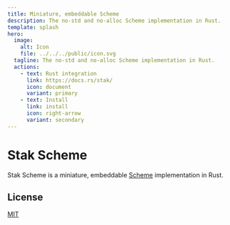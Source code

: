 ```yaml
---
title: Miniature, embeddable Scheme
description: The no-std and no-alloc Scheme implementation in Rust.
template: splash
hero:
  image:
    alt: Icon
    file: ../../../public/icon.svg
  tagline: The no-std and no-alloc Scheme implementation in Rust.
  actions:
    - text: Rust integration
      link: https://docs.rs/stak/
      icon: document
      variant: primary
    - text: Install
      link: install
      icon: right-arrow
      variant: secondary
---
```


# Stak Scheme

Stak Scheme is a miniature, embeddable [Scheme](https://www.scheme.org/) implementation in Rust.

## License

[MIT](https://github.com/raviqqe/stak/blob/main/LICENSE)
